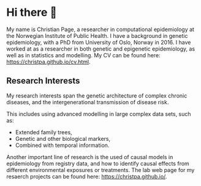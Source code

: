 # Hi there 👋

My name is Christian Page, a researcher in computational epidemiology at the Norwegian Institute of Public Health. I have a background in genetic epidemiology, with a PhD from University of Oslo, Norway in 2016. 
I have worked at as a researcher in both genetic and epigenetic epidemiology, as well as in statistics and modelling. My CV can be found here: https://christpa.github.io/cv.html. 

## Research Interests
My research interests span the genetic architecture of complex chronic diseases, and the intergenerational transmission of disease risk. 

This includes using advanced modelling in large complex data sets, such as: 
- Extended family trees, 
- Genetic and other biological markers, 
- Combined with temporal information. 
 
Another important line of research is the used of causal models in epidemiology from registry data, and how to identify causal effects from different environmental exposures or treatments. The lab web page for my resaerch projects can be found here: https://christpa.github.io/. 

